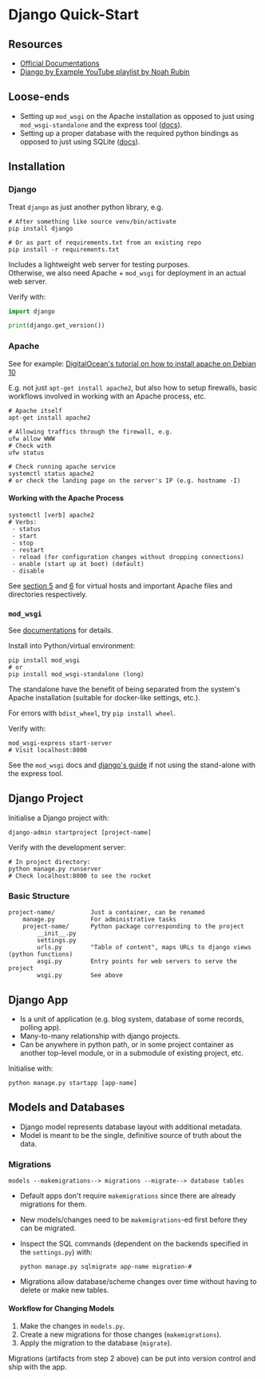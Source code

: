 # Django Quick-Start

## Resources

* [Official Documentations](https://docs.djangoproject.com/en/3.1/)
* [Django by Example YouTube playlist by Noah Rubin](https://www.youtube.com/playlist?list=PLAF3anQEEkzS-mjdX7s-D63bjLWRdhuFM)

## Loose-ends

* Setting up `mod_wsgi` on the Apache installation as opposed to just using `mod_wsgi-standalone` and the express tool ([docs](https://docs.djangoproject.com/en/3.1/topics/install/#install-apache-and-mod-wsgi)).
* Setting up a proper database with the required python bindings as opposed to just using SQLite ([docs](https://docs.djangoproject.com/en/3.1/topics/install/#get-your-database-running)).

## Installation

### Django

Treat `django` as just another python library, e.g.
```shell
# After something like source venv/bin/activate
pip install django

# Or as part of requirements.txt from an existing repo
pip install -r requirements.txt
```

Includes a lightweight web server for testing purposes.  
Otherwise, we also need Apache + `mod_wsgi` for deployment in an actual web server.

Verify with:
```python
import django

print(django.get_version())
```

### Apache

See for example: [DigitalOcean's tutorial on how to install apache on Debian 10](https://www.digitalocean.com/community/tutorials/how-to-install-the-apache-web-server-on-debian-10)

E.g. not just `apt-get install apache2`, but also how to setup firewalls, basic workflows involved in working with an Apache process, etc.

```shell
# Apache itself
apt-get install apache2

# Allowing traffics through the firewall, e.g.
ufw allow WWW
# Check with
ufw status

# Check running apache service
systemctl status apache2
# or check the landing page on the server's IP (e.g. hostname -I)
```

#### Working with the Apache Process

```shell
systemctl [verb] apache2
# Verbs:
 - status
 - start
 - stop
 - restart
 - reload (for configuration changes without dropping connections)
 - enable (start up at boot) (default)
 - disable
```

See [section 5](https://www.digitalocean.com/community/tutorials/how-to-install-the-apache-web-server-on-debian-10#step-5-%E2%80%94-setting-up-virtual-hosts-(recommended)) and [6](https://www.digitalocean.com/community/tutorials/how-to-install-the-apache-web-server-on-debian-10#step-6-%E2%80%93-getting-familiar-with-important-apache-files-and-directories) for virtual hosts and important Apache files and directories respectively.

### `mod_wsgi`

See [documentations](https://modwsgi.readthedocs.io/en/develop/) for details.

Install into Python/virtual environment:
```shell
pip install mod_wsgi
# or
pip install mod_wsgi-standalone (long)
```

The standalone have the benefit of being separated from the system's Apache installation (suitable for docker-like settings, etc.).

For errors with `bdist_wheel`, try `pip install wheel`.

Verify with:
```shell
mod_wsgi-express start-server
# Visit localhost:8000
```

See the `mod_wsgi` docs and [django's guide](https://docs.djangoproject.com/en/3.1/howto/deployment/wsgi/modwsgi/) if not using the stand-alone with the express tool.

## Django Project

Initialise a Django project with:
```shell
django-admin startproject [project-name]
```

Verify with the development server:
```shell
# In project directory:
python manage.py runserver
# Check localhost:8000 to see the rocket
```

### Basic Structure

```
project-name/          Just a container, can be renamed
    manage.py          For administrative tasks
    project-name/      Python package corresponding to the project
        __init__.py
        settings.py
        urls.py        "Table of content", maps URLs to django views (python functions)
        asgi.py        Entry points for web servers to serve the project
        wsgi.py        See above
```

## Django App

* Is a unit of application (e.g. blog system, database of some records, polling app).
* Many-to-many relationship with django projects.
* Can be anywhere in python path, or in some project container as another top-level module, or in a submodule of existing project, etc.

Initialise with:
```shell
python manage.py startapp [app-name]
```

## Models and Databases

* Django model represents database layout with additional metadata.
* Model is meant to be the single, definitive source of truth about the data.

### Migrations

```
models --makemigrations--> migrations --migrate--> database tables
```

* Default apps don't require `makemigrations` since there are already migrations for them.
* New models/changes need to be `makemigrations`-ed first before they can be migrated.
* Inspect the SQL commands (dependent on the backends specified in the `settings.py`) with:
  ```
  python manage.py sqlmigrate app-name migration-#
  ```
  
* Migrations allow database/scheme changes over time without having to delete or make new tables.

#### Workflow for Changing Models

1. Make the changes in `models.py`.
2. Create a new migrations for those changes (`makemigrations`).
3. Apply the migration to the database (`migrate`).

Migrations (artifacts from step 2 above) can be put into version control and ship with the app.
